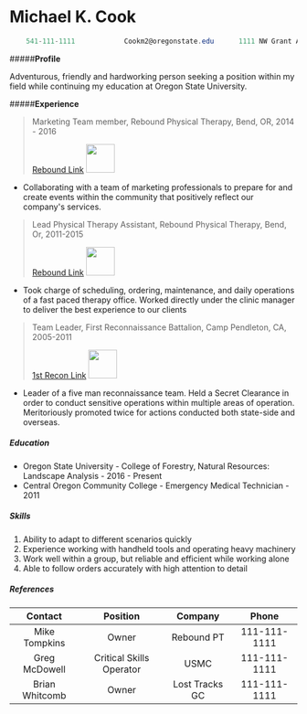# **Michael K. Cook**

```powershell
	541-111-1111			Cookm2@oregonstate.edu		1111 NW Grant Ave. Covallis, Or 97311
```

#####**Profile** 

Adventurous, friendly and hardworking person seeking a position within my field while continuing my education at Oregon State University. 

#####**Experience** 

> Marketing Team member, Rebound Physical Therapy, Bend, OR, 2014 - 2016
>
> [Rebound Link](https://www.reboundoregon.com/) <img src="https://media.merchantcircle.com/42204445/3-line_REBOUNDPT_color_medium.jpeg" width="50px" />

* Collaborating with a team of marketing professionals to prepare for and create events within the community that positively reflect our company's services. 

> Lead Physical Therapy Assistant, Rebound Physical Therapy, Bend, Or, 2011-2015
>
> [Rebound Link](https://www.reboundoregon.com/) <img src="https://media.merchantcircle.com/42204445/3-line_REBOUNDPT_color_medium.jpeg" width="50px" />

* Took charge of scheduling, ordering, maintenance, and daily operations of a fast paced therapy office. Worked directly under the clinic manager to deliver the best experience to our clients 

> Team Leader, First Reconnaissance Battalion, Camp Pendleton, CA, 2005-2011
>
> [1st Recon Link](http://www.1stmardiv.marines.mil/Units/1ST-RECON-BN/)  <img src="http://temeculaca.gov/ImageRepository/Document?documentID=811" width="50" />

* Leader of a five man reconnaissance team. Held a Secret Clearance in order to conduct sensitive operations within multiple areas of operation. Meritoriously promoted twice for actions conducted both state-side and overseas. 

##### **Education**

* Oregon State University - College of Forestry, Natural Resources: Landscape Analysis - 2016 - Present 
* Central Oregon Community College - Emergency Medical Technician - 2011

##### **Skills**

1. Ability to adapt to different scenarios quickly
2. Experience working with handheld tools and operating heavy machinery 
3. Work well within a group, but reliable and efficient while working alone
4. Able to follow orders accurately with high attention to detail

##### **References**

|    Contact     |         Position         |    Company     |    Phone     |
| :------------: | :----------------------: | :------------: | :----------: |
| Mike Tompkins  |          Owner           |   Rebound PT   | 111-111-1111 |
| Greg McDowell  | Critical Skills Operator |      USMC      | 111-111-1111 |
| Brian Whitcomb |          Owner           | Lost Tracks GC | 111-111-1111 |

